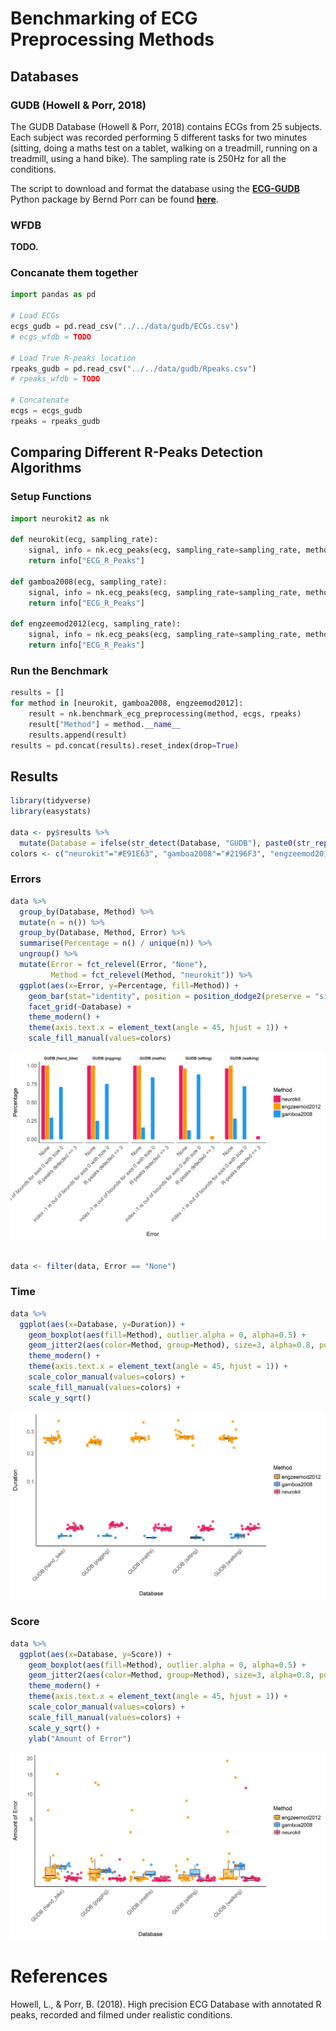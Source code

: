 
# Benchmarking of ECG Preprocessing Methods

## Databases

### GUDB (Howell & Porr, 2018)

The GUDB Database (Howell & Porr, 2018) contains ECGs from 25 subjects.
Each subject was recorded performing 5 different tasks for two minutes
(sitting, doing a maths test on a tablet, walking on a treadmill,
running on a treadmill, using a hand bike). The sampling rate is 250Hz
for all the conditions.

The script to download and format the database using the
[**ECG-GUDB**](https://github.com/berndporr/ECG-GUDB) Python package by
Bernd Porr can be found [**here**]().

### WFDB

**TODO.**

### Concanate them together

``` python
import pandas as pd

# Load ECGs
ecgs_gudb = pd.read_csv("../../data/gudb/ECGs.csv")
# ecgs_wfdb = TODO

# Load True R-peaks location
rpeaks_gudb = pd.read_csv("../../data/gudb/Rpeaks.csv")
# rpeaks_wfdb = TODO

# Concatenate
ecgs = ecgs_gudb
rpeaks = rpeaks_gudb
```

## Comparing Different R-Peaks Detection Algorithms

### Setup Functions

``` python
import neurokit2 as nk

def neurokit(ecg, sampling_rate):
    signal, info = nk.ecg_peaks(ecg, sampling_rate=sampling_rate, method="neurokit")
    return info["ECG_R_Peaks"]

def gamboa2008(ecg, sampling_rate):
    signal, info = nk.ecg_peaks(ecg, sampling_rate=sampling_rate, method="gamboa2008")
    return info["ECG_R_Peaks"]

def engzeemod2012(ecg, sampling_rate):
    signal, info = nk.ecg_peaks(ecg, sampling_rate=sampling_rate, method="engzeemod2012")
    return info["ECG_R_Peaks"]
```

### Run the Benchmark

``` python
results = []
for method in [neurokit, gamboa2008, engzeemod2012]:
    result = nk.benchmark_ecg_preprocessing(method, ecgs, rpeaks)
    result["Method"] = method.__name__
    results.append(result)
results = pd.concat(results).reset_index(drop=True)
```

## Results

``` r
library(tidyverse)
library(easystats)

data <- py$results %>% 
  mutate(Database = ifelse(str_detect(Database, "GUDB"), paste0(str_replace(Database, "GUDB_", "GUDB ("), ")"), Database))
colors <- c("neurokit"="#E91E63", "gamboa2008"="#2196F3", "engzeemod2012"="#FF9800")
```

### Errors

``` r
data %>% 
  group_by(Database, Method) %>% 
  mutate(n = n()) %>% 
  group_by(Database, Method, Error) %>% 
  summarise(Percentage = n() / unique(n)) %>% 
  ungroup() %>% 
  mutate(Error = fct_relevel(Error, "None"),
         Method = fct_relevel(Method, "neurokit")) %>% 
  ggplot(aes(x=Error, y=Percentage, fill=Method)) +
    geom_bar(stat="identity", position = position_dodge2(preserve = "single")) +
    facet_grid(~Database) +
    theme_modern() +
    theme(axis.text.x = element_text(angle = 45, hjust = 1)) +
    scale_fill_manual(values=colors)
```

![](figures/unnamed-chunk-6-1.png)<!-- -->

``` r

data <- filter(data, Error == "None")
```

### Time

``` r
data %>% 
  ggplot(aes(x=Database, y=Duration)) +
    geom_boxplot(aes(fill=Method), outlier.alpha = 0, alpha=0.5) +
    geom_jitter2(aes(color=Method, group=Method), size=3, alpha=0.8, position=position_jitterdodge()) +
    theme_modern() +
    theme(axis.text.x = element_text(angle = 45, hjust = 1)) +
    scale_color_manual(values=colors) +
    scale_fill_manual(values=colors) +
    scale_y_sqrt()
```

![](figures/unnamed-chunk-7-1.png)<!-- -->

### Score

``` r
data %>% 
  ggplot(aes(x=Database, y=Score)) +
    geom_boxplot(aes(fill=Method), outlier.alpha = 0, alpha=0.5) +
    geom_jitter2(aes(color=Method, group=Method), size=3, alpha=0.8, position=position_jitterdodge()) +
    theme_modern() +
    theme(axis.text.x = element_text(angle = 45, hjust = 1)) +
    scale_color_manual(values=colors) +
    scale_fill_manual(values=colors) +
    scale_y_sqrt() +
    ylab("Amount of Error")
```

![](figures/unnamed-chunk-8-1.png)<!-- -->

# References

Howell, L., & Porr, B. (2018). High precision ECG Database with
annotated R peaks, recorded and filmed under realistic conditions.
